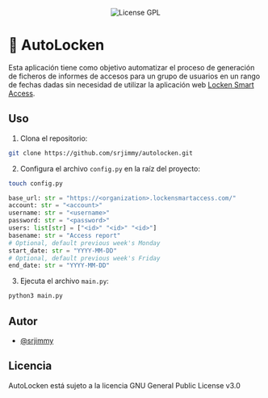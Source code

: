 <p align="center">
  <img alt="License GPL" src="https://img.shields.io/github/license/srjimmy/autolocken" />
</p>

# 📄 AutoLocken

Esta aplicación tiene como objetivo automatizar el proceso de generación de
ficheros de informes de accesos para un grupo de usuarios en un rango de fechas
dadas sin necesidad de utilizar la aplicación web
[Locken Smart Access](https://locken.lockensmartaccess.com/).

## Uso

1. Clona el repositorio:

~~~sh
git clone https://github.com/srjimmy/autolocken.git
~~~

2. Configura el archivo `config.py` en la raíz del proyecto:

~~~sh
touch config.py
~~~

~~~python
base_url: str = "https://<organization>.lockensmartaccess.com/"
account: str = "<account>"
username: str = "<username>"
password: str = "<password>"
users: list[str] = ["<id>" "<id>" "<id>"]
basename: str = "Access report"
# Optional, default previous week's Monday
start_date: str = "YYYY-MM-DD"
# Optional, default previous week's Friday
end_date: str = "YYYY-MM-DD"
~~~

3. Ejecuta el archivo `main.py`:

~~~sh
python3 main.py
~~~

## Autor

- [@srjimmy](https://www.github.com/srjimmy)

## Licencia

AutoLocken está sujeto a la licencia GNU General Public License v3.0
